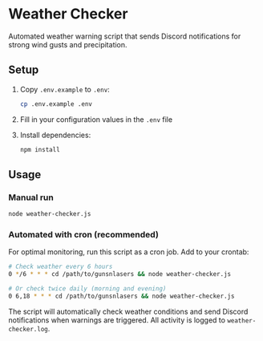 # Weather Checker

Automated weather warning script that sends Discord notifications for strong wind gusts and precipitation.

## Setup

1. Copy `.env.example` to `.env`:
   ```bash
   cp .env.example .env
   ```

2. Fill in your configuration values in the `.env` file

3. Install dependencies:
   ```bash
   npm install
   ```

## Usage

### Manual run
```bash
node weather-checker.js
```

### Automated with cron (recommended)

For optimal monitoring, run this script as a cron job. Add to your crontab:

```bash
# Check weather every 6 hours
0 */6 * * * cd /path/to/gunsnlasers && node weather-checker.js

# Or check twice daily (morning and evening)
0 6,18 * * * cd /path/to/gunsnlasers && node weather-checker.js
```

The script will automatically check weather conditions and send Discord notifications when warnings are triggered. All activity is logged to `weather-checker.log`.
